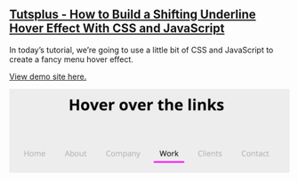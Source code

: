 ## [Tutsplus - How to Build a Shifting Underline Hover Effect With CSS and JavaScript](https://webdesign.tutsplus.com/tutorials/how-to-build-a-shifting-underline-hover-effect-with-css-and-javascript--cms-28510)

In today’s tutorial, we’re going to use a little bit of CSS and JavaScript to create a fancy menu hover effect.

[View demo site here.](https://webdevtuts.github.io/shifting_underline_hover_effect/)

![Preview](screenshot.png)
